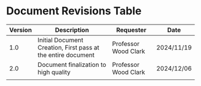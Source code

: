 # Document Revisions Table



| Version | Description                                                  | Requester            | Date       |
| ------- | ------------------------------------------------------------ | -------------------- | ---------- |
| 1.0     | Initial Document Creation, First pass at the entire document | Professor Wood Clark | 2024/11/19 |
| 2.0     | Document finalization to high quality                        | Professor Wood Clark | 2024/12/06 |
|         |                                                              |                      |            |
